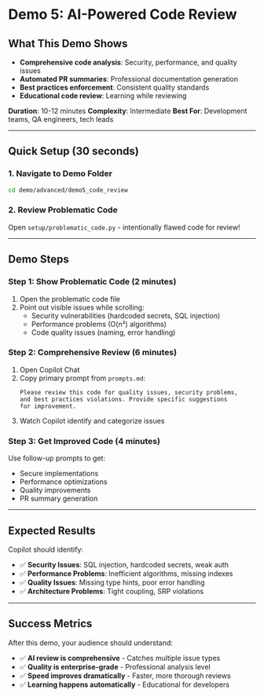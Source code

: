 # Demo 5: AI-Powered Code Review

## What This Demo Shows

- **Comprehensive code analysis**: Security, performance, and quality issues
- **Automated PR summaries**: Professional documentation generation
- **Best practices enforcement**: Consistent quality standards
- **Educational code review**: Learning while reviewing

**Duration**: 10-12 minutes
**Complexity**: Intermediate
**Best For**: Development teams, QA engineers, tech leads

---

## Quick Setup (30 seconds)

### 1. Navigate to Demo Folder

```bash
cd demo/advanced/demo5_code_review
```

### 2. Review Problematic Code

Open `setup/problematic_code.py` - intentionally flawed code for review!

---

## Demo Steps

### Step 1: Show Problematic Code (2 minutes)

1. Open the problematic code file
2. Point out visible issues while scrolling:
   - Security vulnerabilities (hardcoded secrets, SQL injection)
   - Performance problems (O(n²) algorithms)
   - Code quality issues (naming, error handling)

### Step 2: Comprehensive Review (6 minutes)

1. Open Copilot Chat
2. Copy primary prompt from `prompts.md`:
   ```text
   Please review this code for quality issues, security problems,
   and best practices violations. Provide specific suggestions
   for improvement.
   ```
3. Watch Copilot identify and categorize issues

### Step 3: Get Improved Code (4 minutes)

Use follow-up prompts to get:

- Secure implementations
- Performance optimizations
- Quality improvements
- PR summary generation

---

## Expected Results

Copilot should identify:

- ✅ **Security Issues**: SQL injection, hardcoded secrets, weak auth
- ✅ **Performance Problems**: Inefficient algorithms, missing indexes
- ✅ **Quality Issues**: Missing type hints, poor error handling
- ✅ **Architecture Problems**: Tight coupling, SRP violations

---

## Success Metrics

After this demo, your audience should understand:

- ✅ **AI review is comprehensive** - Catches multiple issue types
- ✅ **Quality is enterprise-grade** - Professional analysis level
- ✅ **Speed improves dramatically** - Faster, more thorough reviews
- ✅ **Learning happens automatically** - Educational for developers
